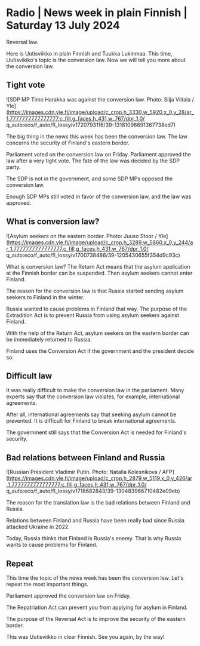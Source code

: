 # Radio \| News week in plain Finnish \| Saturday 13 July 2024

Reversal law.

Here is Uutisviikko in plain Finnish and Tuukka Lukinmaa. This time, Uutisvikiko's topic is the conversion law. Now we will tell you more about the conversion law.

## Tight vote

![SDP MP Timo Harakka was against the conversion law. Photo: Silja Viitala / Yle](https://images.cdn.yle.fi/image/upload/c_crop,h_3330,w_5920,x_0,y_28/ar_1.7777777777777777,c_fill,g_faces,h_431,w_767/dpr_1.0/ q_auto:eco/f_auto/fl_lossy/v1720793116/39-13181096691367738ed7)

The big thing in the news this week has been the conversion law. The law concerns the security of Finland's eastern border.

Parliament voted on the conversion law on Friday. Parliament approved the law after a very tight vote. The fate of the law was decided by the SDP party.

The SDP is not in the government, and some SDP MPs opposed the conversion law.

Enough SDP MPs still voted in favor of the conversion law, and the law was approved.

## What is conversion law?

![Asylum seekers on the eastern border. Photo: Juuso Stoor / Yle](https://images.cdn.yle.fi/image/upload/c_crop,h_3289,w_5860,x_0,y_244/ar_1.7777777777777777,c_fill,g_faces,h_431,w_767/dpr_1.0/ q_auto:eco/f_auto/fl_lossy/v1700738486/39-1205430655f354d9c93c)

What is conversion law? The Return Act means that the asylum application at the Finnish border can be suspended. Then asylum seekers cannot enter Finland.

The reason for the conversion law is that Russia started sending asylum seekers to Finland in the winter.

Russia wanted to cause problems in Finland that way. The purpose of the Extradition Act is to prevent Russia from using asylum seekers against Finland.

With the help of the Return Act, asylum seekers on the eastern border can be immediately returned to Russia.

Finland uses the Conversion Act if the government and the president decide so.

## Difficult law

It was really difficult to make the conversion law in the parliament. Many experts say that the conversion law violates, for example, international agreements.

After all, international agreements say that seeking asylum cannot be prevented. It is difficult for Finland to break international agreements.

The government still says that the Conversion Act is needed for Finland's security.

## Bad relations between Finland and Russia

![Russian President Vladimir Putin. Photo: Natalia Kolesnikova / AFP](https://images.cdn.yle.fi/image/upload/c_crop,h_2879,w_5119,x_0,y_426/ar_1.7777777777777777,c_fill,g_faces,h_431,w_767/dpr_1.0/ q_auto:eco/f_auto/fl_lossy/v1718682843/39-130483966710482e09eb)

The reason for the translation law is the bad relations between Finland and Russia.

Relations between Finland and Russia have been really bad since Russia attacked Ukraine in 2022.

Today, Russia thinks that Finland is Russia's enemy. That is why Russia wants to cause problems for Finland.

## Repeat

This time the topic of the news week has been the conversion law. Let's repeat the most important things.

Parliament approved the conversion law on Friday.

The Repatriation Act can prevent you from applying for asylum in Finland.

The purpose of the Reversal Act is to improve the security of the eastern border.

This was Uutisviikko in clear Finnish. See you again, by the way!

